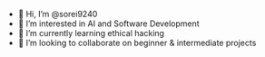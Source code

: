 - 👋 Hi, I’m @sorei9240
- 👀 I’m interested in AI and Software Development
- 🌱 I’m currently learning ethical hacking
- 💞️ I’m looking to collaborate on beginner & intermediate projects

<!---
sorei9240/sorei9240 is a ✨ special ✨ repository because its `README.md` (this file) appears on your GitHub profile.
You can click the Preview link to take a look at your changes.
--->
